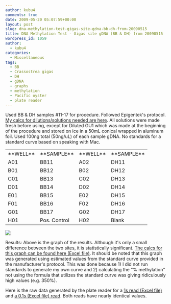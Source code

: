 ```yaml
---
author: kubu4
comments: true
date: 2009-05-20 05:07:59+00:00
layout: post
slug: dna-methylation-test-gigas-site-gdna-bb-dh-from-20090515
title: DNA Methylation Test - Gigas site gDNA (BB & DH) from 20090515
wordpress_id: 1059
author:
  - kubu4
categories:
  - Miscellaneous
tags:
  - BB
  - Crassostrea gigas
  - DH
  - gDNA
  - graphs
  - methylation
  - Pacific oyster
  - plate reader
---
```


Used BB & DH samples #11-17 for procedure. Followed Epigentek's protocol. [My calcs for dilutions/solutions needed are here](http://eagle.fish.washington.edu/Arabidopsis/Notebook%20Workup%20Files/20090519-01.jpg). All solutions were made fresh before using, except for Diluted GU1 which was made at the beginning of the procedure and stored on ice in a 50mL conical wrapped in aluminum foil. Used 100ng total (50ng/uL) of each sample gDNA. No standards for a standard curve based on speaking with Mac.

<table class="wiki_table mceItemTable" >
<tbody >
<tr >

<td >**WELL**
</td>

<td >**SAMPLE**
</td>

<td >**WELL**
</td>

<td >**SAMPLE**
</td>
</tr>
<tr >

<td >A01
</td>

<td >BB11
</td>

<td >A02
</td>

<td >DH11
</td>
</tr>
<tr >

<td >B01
</td>

<td >BB12
</td>

<td >B02
</td>

<td >DH12
</td>
</tr>
<tr >

<td >C01
</td>

<td >BB13
</td>

<td >C02
</td>

<td >DH13
</td>
</tr>
<tr >

<td >D01
</td>

<td >BB14
</td>

<td >D02
</td>

<td >DH14
</td>
</tr>
<tr >

<td >E01
</td>

<td >BB15
</td>

<td >E02
</td>

<td >DH15
</td>
</tr>
<tr >

<td >F01
</td>

<td >BB16
</td>

<td >F02
</td>

<td >DH16
</td>
</tr>
<tr >

<td >G01
</td>

<td >BB17
</td>

<td >G02
</td>

<td >DH17
</td>
</tr>
<tr >

<td >H01
</td>

<td >Pos. Control
</td>

<td >H02
</td>

<td >Blank
</td>
</tr>
</tbody>
</table>

![](http://eagle.fish.washington.edu/Arabidopsis/20090519%20gigas%20methylation%20BB%20vs%20DH%20graph.jpg)

Results: Above is the graph of the results. Although it's only a small difference between the two sites, it is statistically significant. [The calcs for this graph can be found here (Excel file)](http://eagle.fish.washington.edu/Arabidopsis/Notebook%20Workup%20Files/20090519%20Gigas%20DNA%20methylation%20workup%20SJW.xls). It should be noted that this graph was generated using estimated values from the standard curve provided in the manufacturer's protocol. This was done because 1) I did not run standards to generate my own curve and 2) calculating the "% methylation" not using the formula that utilizes the standard curve was giving ridiculously high values (e.g. 350%).

Here is the raw data generated by the plate reader for a [1s read (Excel file)](http://eagle.fish.washington.edu/Arabidopsis/Notebook%20Workup%20Files/20090519%20gDNA%20Methylation%201s%20SJW.xls) and [a 0.1s (Excel file) read](http://eagle.fish.washington.edu/Arabidopsis/Notebook%20Workup%20Files/20090519%20gDNA%20Methylation%200.1s%20SJW.xls). Both reads have nearly identical values.
